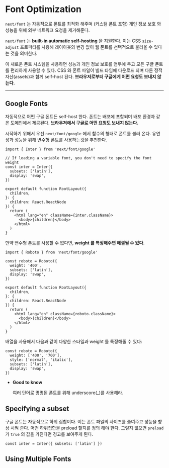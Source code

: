 # Font Optimization

`next/font` 는 자동적으로 폰트를 최적화 해주며 (커스텀 폰트 포함) 개인 정보 보호 와 성능을 위해 외부 네트워크 요청을 제거해준다.

`next/font` 는 **built-in automatic self-hosting** 을 지원한다. 이는 CSS `size-adjust` 프로퍼티를 사용해 레이아웃의 변경 없이 웹 폰트를 선택적으로 불러올 수 있다는 것을 의미한다.

이 새로운 폰트 시스템을 사용하면 성능과 개인 정보 보호를 염두에 두고 모든 구글 폰트를 편리하게 사용할 수 있다. CSS 와 폰트 파일이 빌드 타임에 다운로드 되며 다른 정적 자산(assets)과 함께 self-host 된다. **브라우저로부터 구글에게 어떤 요청도 보내지 않는다.**

---

## Google Fonts

자동적으로 어떤 구글 폰트든 self-host 한다. 폰트는 배포에 포함되며 배포 환경과 같은 도메인에서 제공된다. **브라우저에서 구글로 어떤 요청도 보내지 않는다.**

시작하기 위해서 우선 `next/font/google` 에서 함수의 형태로 폰트를 불러 온다. 유연성과 성능을 위해 변수형 폰트를 사용하는것을 추천한다.

```tsx
import { Inter } from 'next/font/google'
 
// If loading a variable font, you don't need to specify the font weight
const inter = Inter({
  subsets: ['latin'],
  display: 'swap',
})
 
export default function RootLayout({
  children,
}: {
  children: React.ReactNode
}) {
  return (
    <html lang="en" className={inter.className}>
      <body>{children}</body>
    </html>
  )
}
```

만약 변수형 폰트를 사용할 수 없다면, **weight 를 특정해주면 해결될 수 있다.**

```tsx
import { Roboto } from 'next/font/google'
 
const roboto = Roboto({
  weight: '400',
  subsets: ['latin'],
  display: 'swap',
})
 
export default function RootLayout({
  children,
}: {
  children: React.ReactNode
}) {
  return (
    <html lang="en" className={roboto.className}>
      <body>{children}</body>
    </html>
  )
}
```

배열을 사용해서 다음과 같이 다양한 스타일과 weight 를 특정해줄 수 있다:

```tsx
const roboto = Roboto({
  weight: ['400', '700'],
  style: ['normal', 'italic'],
  subsets: ['latin'],
  display: 'swap',
})
```

- **Good to know**
    
    여러 단어로 명명된 폰트를 위해 underscore(_)를 사용해라.
    

## Specifying a subset

구글 폰트는 자동적으로 하위 집합이다. 이는 폰트 파일의 사이즈를 줄여주고 성능을 향상 시켜 준다. 어떤 하위집합을 preload 할지를 정의 해야 한다. 그렇지 않으면 `preload` 가 `true` 의 값을 가진다면 경고를 보여주게 된다.

```tsx
const inter = Inter({ subsets: ['latin'] })
```

## Using Multiple Fonts